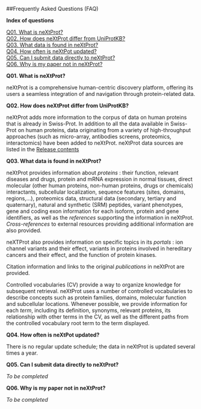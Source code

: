 ##Frequently Asked Questions (FAQ)

**Index of questions**

[Q01. What is neXtProt?](#01)<br>
[Q02. How does neXtProt differ from UniProtKB?](#02)<br>
[Q03. What data is found in neXtProt?](#03)<br>
[Q04. How often is neXtPot updated?](#04)<br>
[Q05. Can I submit data directly to neXtProt?](#05)<br>
[Q06. Why is my paper not in neXtProt?](#05)

<a name="#01">**Q01. What is neXtProt?**</a>

neXtProt is a comprehensive human-centric discovery platform, offering its users a seamless integration of and navigation through protein-related data.

<a name="#02">**Q02. How does neXtProt differ from UniProtKB?**</a>

neXtProt adds more information to the corpus of data on human proteins that is already in Swiss-Prot. In addition to all the data available in Swiss-Prot on human proteins, data originating from a variety of high-throughput approaches (such as micro-array, antibodies screens, proteomics, interactomics) have been added to neXtProt. neXtProt data sources are listed in the [Release contents](../about/contents)

<a name="#03">**Q03. What data is found in neXtProt?**</a>

neXtProt provides information about _proteins_ : their function, relevant diseases and drugs, protein and mRNA expression in normal tissues, direct molecular (other human proteins, non-human proteins, drugs or chemicals) interactants, subcellular localization, sequence features (sites, domains, regions,...), proteomics data, structural data (secondary, tertiary and quaternary), natural and synthetic (SRM) peptides, variant phenotypes, gene and coding exon information for each isoform, protein and gene identifiers, as well as the _references_ supporting the information in neXtProt. _Cross-references_ to external resources providing additional information are also provided.

neXTProt also provides information on specific topics in its _portals_ : ion channel variants and their effect, variants in proteins involved in hereditary cancers and their effect, and the function of protein kinases.

Citation information and links to the original _publications_ in neXtProt are provided.

Controlled vocabularies (CV) provide a way to organize knowledge for subsequent retrieval. neXtProt uses a number of controlled vocabularies to describe concepts such as protein families, domains, molecular function and subcellular locations. Whenever possible, we provide information for each _term_, including its definition, synonyms, relevant proteins, its relationship with other terms in the CV, as well as the different paths from the controlled vocabulary root term to the term displayed.

<a name="#04">**Q04. How often is neXtPot updated?**</a>

There is no regular update schedule; the data in neXtProt is updated several times a year.

<a name="#05">**Q05. Can I submit data directly to neXtProt?**</a>

_To be completed_

<a name="#06">**Q06. Why is my paper not in neXtProt?**</a>

_To be completed_


